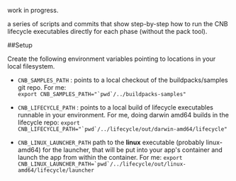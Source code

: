 work in progress. 

a series of scripts and commits that show step-by-step how to run the CNB lifecycle executables directly for each phase (without the pack tool).


##Setup

Create the following environment variables pointing to locations in your local filesystem.

- `CNB_SAMPLES_PATH` : points to a local checkout of the buildpacks/samples git repo. For me:  
```export CNB_SAMPLES_PATH="`pwd`/../buildpacks-samples"```

- `CNB_LIFECYCLE_PATH` : points to a local build of lifecycle executables runnable in your environment. For me, doing darwin amd64 builds in the lifecycle repo: 
```export CNB_LIFECYCLE_PATH="`pwd`/../lifecycle/out/darwin-amd64/lifecycle"```


- `CNB_LINUX_LAUNCHER_PATH` path to the **linux** executable (probably linux-amd64) for the launcher, that will be put into your app's container and launch the app from within the container. For me:
```export CNB_LINUX_LAUNCHER_PATH=`pwd`/../lifecycle/out/linux-amd64/lifecycle/launcher```
